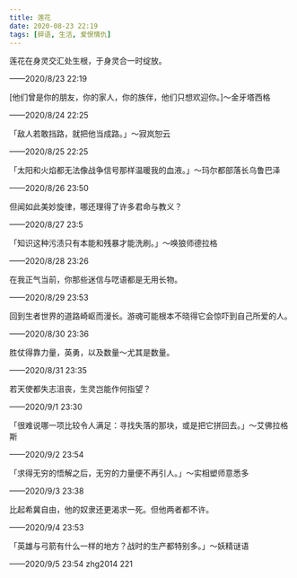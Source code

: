 ```yaml
---
title: 莲花
date: 2020-08-23 22:19
tags: [碎语, 生活, 爱恨情仇]
---
```


莲花在身灵交汇处生根，于身灵合一时绽放。

——2020/8/23 22:19

[他们曾是你的朋友，你的家人，你的族伴，他们只想欢迎你。]～金牙塔西格

——2020/8/24 22:25

「敌人若敢挡路，就把他当成路。」～寂岚恕云

——2020/8/25 22:25

「太阳和火焰都无法像战争信号那样温暖我的血液。」～玛尔都部落长乌鲁巴泽

——2020/8/26 23:50

但闻如此美妙旋律，哪还理得了许多君命与教义？

——2020/8/27 23:5

「知识这种污渍只有本能和残暴才能洗刷。」～唤狼师德拉格

——2020/8/28 23:26

在我正气当前，你那些迷信与呓语都是无用长物。

——2020/8/29 23:53

回到生者世界的道路崎岖而漫长。游魂可能根本不晓得它会惊吓到自己所爱的人。

——2020/8/30 23:36

胜仗得靠力量，英勇，以及数量～尤其是数量。

——2020/8/31 23:35

若天使都失志沮丧，生灵岂能作何指望？

——2020/9/1 23:30

「很难说哪一项比较令人满足：寻找失落的那块，或是把它拼回去。」～艾佛拉格斯

——2020/9/2 23:54

「求得无穷的悟解之后，无穷的力量便不再引人。」～实相塑师意悉多

——2020/9/3 23:38

比起希冀自由，他的奴隶还更渴求一死。但他两者都不许。

——2020/9/4 23:53

「英雄与弓箭有什么一样的地方？战时的生产都特别多。」～妖精谜语

——2020/9/5 23:54 zhg2014 221

